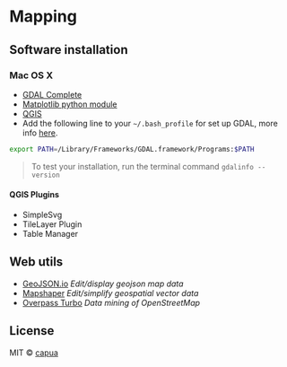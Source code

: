 # Mapping
 
## Software installation

### Mac OS X

- [GDAL Complete](http://www.kyngchaos.com/software/frameworks#gdal_complete)
- [Matplotlib python module](http://www.kyngchaos.com/software/python#matplotlib)
- [QGIS](http://www.kyngchaos.com/software/qgis)
- Add the following line to your `~/.bash_profile` for set up GDAL, more info [here](https://www.mapbox.com/tilemill/docs/guides/gdal/).

```sh
export PATH=/Library/Frameworks/GDAL.framework/Programs:$PATH
```

> To test your installation, run the terminal command `gdalinfo --version`

#### QGIS Plugins

- SimpleSvg
- TileLayer Plugin
- Table Manager

## Web utils

- [GeoJSON.io](http://www.mapshaper.org/) *Edit/display geojson map data*
- [Mapshaper](http://www.mapshaper.org/) *Edit/simplify geospatial vector data*
- [Overpass Turbo](http://overpass-turbo.eu/) *Data mining of OpenStreetMap*

## License
MIT © [capua](https://github.com/capua)

